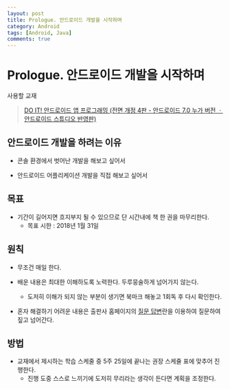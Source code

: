 ```yaml
---
layout: post
title: Prologue. 안드로이드 개발을 시작하며
category: Android
tags: [Android, Java]
comments: true
---
```


# Prologue. 안드로이드 개발을 시작하며

사용할 교재
> [DO IT! 안드로이드 앱 프로그래밍 (전면 개정 4판 - 안드로이드 7.0 누가 버전 ㆍ 안드로이드 스튜디오 반영판)](http://book.naver.com/bookdb/book_detail.nhn?bid=11646865)

## 안드로이드 개발을 하려는 이유
- 콘솔 환경에서 벗어난 개발을 해보고 싶어서

- 안드로이드 어플리케이션 개발을 직접 해보고 싶어서

## 목표
- 기간이 길어지면 흐지부지 될 수 있으므로 단 시간내에 책 한 권을 마무리한다.
  - 목표 시한 : 2018년 1월 31일

## 원칙
- 무조건 매일 한다.

- 배운 내용은 최대한 이해하도록 노력한다. 두루뭉술하게 넘어가지 않는다.
  - 도저히 이해가 되지 않는 부분이 생기면 북마크 해놓고 1회독 후 다시 확인한다. 

- 혼자 해결하기 어려운 내용은 출판사 홈페이지의 [질문 답변](http://easyspub.co.kr)란을 이용하여 질문하여 짚고 넘어간다.

## 방법
- 교재에서 제시하는 학습 스케줄 중 5주 25일에 끝나는 권장 스케쥴 표에 맞추어 진행한다.
  - 진행 도중 스스로 느끼기에 도저히 무리라는 생각이 든다면 계획을 조정한다. 